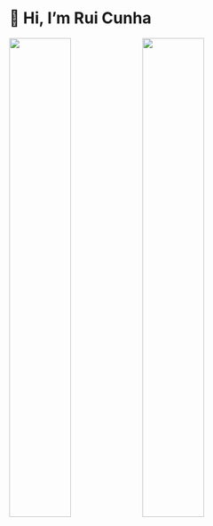 # 👋 Hi, I’m Rui Cunha

<img align="left" width="47%" src="https://github-readme-stats.vercel.app/api?username=ruipCunha0&show_icons=true&theme=radical&count_private=true" />

<img align="left" width="47%" src="https://github-readme-stats.vercel.app/api/top-langs/?username=ruipCunha0&layout=compact&theme=radical&count_private=true" />
